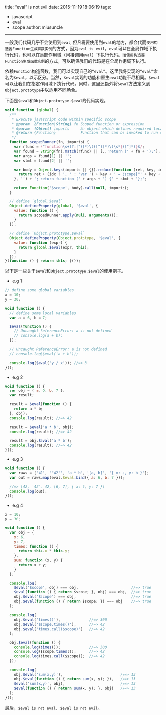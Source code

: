 title: “eval” is not evil
date: 2015-11-19 18:06:19
tags:
  - javascript
  - eval
  - scope
author: miusuncle
---

一般我们代码几乎不会使用到`eval`, 但凡需要使用到`eval`的地方，都会代而`使用构造器Function生成函数实例`的方式，因为`eval is evil`。`eval`可以在全局作域下执行代码，也可以在局部作用域（间接调用`eval`）下执行代码。而`使用构造器Function生成函数实例`的方式，可以确保我们的代码是在全局作用域下执行。

依赖`Function`构造函数，我们可以实现自己的`“eval”`。这里我将实现的`“eval”`命名为`$eval`，以示区分。当然，`$eval`实现的功能和原生`eval`功能不尽相同。`$eval`可以让我们在指定作用域下执行代码。同时，这里还额外将`$eval`方法定义到`Object.prototype`中以适用不同场合。

下面是`$eval`和`Object.prototype.$eval`的代码实现。

```javascript
void function (global) {
  /**
   * Execute javascript code within specific scope
   * @param  {Function|String} fn Scoped function or expression
   * @param  {Object} imports     An object which defines required local variables
   * @return {Function}           Function that can be invoked to run code in specific scope
   */
  function scopedRunner(fn, imports) {
    var rfunc = /^function\s+(?:[^(]*)\(([^)]*)\)\s*{([^]*)}$/;
    var found = String(fn).match(rfunc) || [,,'return (' + fn + ');'];
    var args = found[1] || '';
    var stmt = found[2] || '';

    var body = Object.keys(imports || {}).reduce(function (ret, key, idx) {
      return ret + (idx ? ', ' : 'var ') + key + ' = $scope["' + key + '"]';
    }, '') + '; return function (' + args + ') {' + stmt + '};';

    return Function('$scope', body).call(null, imports);
  }

  // define `global.$eval`
  Object.defineProperty(global, '$eval', {
    value: function () {
      return scopedRunner.apply(null, arguments)();
    }
  });

  // define `Object.prototype.$eval`
  Object.defineProperty(Object.prototype, '$eval', {
    value: function (expr) {
      return global.$eval(expr, this);
    }
  });
}(function () { return this; }());
```

以下是一些关于`$eval`和`Object.prototype.$eval`的使用例子。

 - e.g 1

```javascript
// define some global variables
x = 10;
y = 30;

void function () {
  // define some local variables
  var a = 6, b = 7;

  $eval(function () {
    // Uncaught ReferenceError: a is not defined
    // console.log(a + b);
  });

  // Uncaught ReferenceError: a is not defined
  // console.log($eval('a + b'));

  console.log($eval('y / x')); //=> 3
}();
```

 - e.g 2

```javascript
void function () {
  var obj = { a: 6, b: 7 };
  var result;

  result = $eval(function () {
    return a * b;
  }, obj);
  console.log(result); //=> 42

  result = $eval('a * b', obj);
  console.log(result); //=> 42

  result = obj.$eval('a * b');
  console.log(result); //=> 42
}();
```

 - e.g 3

```javascript
void function () {
  var raws = ['42', '"42"', 'a * b', '[a, b]', '{ x: a, y: b }'];
  var out = raws.map(eval.$eval.bind({ a: 6, b: 7 }));

  //=> [42, '42', 42, [6, 7], { x: 6, y: 7 }]
  console.log(out);
}();
```

 - e.g 4

```javascript
x = 10;
y = 30;

void function () {
  var obj = {
    x: 6,
    y: 7,
    times: function () {
      return this.x * this.y;
    },
    sum: function (x, y) {
      return x + y;
    }
  };

  console.log(
    $eval('$scope', obj) === obj,                        //=> true
    $eval(function () { return $scope; }, obj) === obj,  //=> true
    obj.$eval('$scope') === obj,                         //=> true
    obj.$eval(function () { return $scope; }) === obj    //=> true
  );

  console.log(
    obj.$eval('times()'),             //=> 300
    obj.$eval('$scope.times()'),      //=> 42
    obj.$eval('times.call($scope)')   //=> 42
  );

  obj.$eval(function () {
    console.log(times());             //=> 300
    console.log($scope.times());      //=> 42
    console.log(times.call($scope));  //=> 42
  });

  console.log(
    obj.$eval('sum(x,y)'),                          //=> 13
    obj.$eval(function () { return sum(x, y); }),   //=> 13
    $eval('sum(x,y)', obj),                         //=> 13
    $eval(function () { return sum(x, y); }, obj)   //=> 13
  );
}();
```

最后，`$eval is not eval, $eval is not evil`。